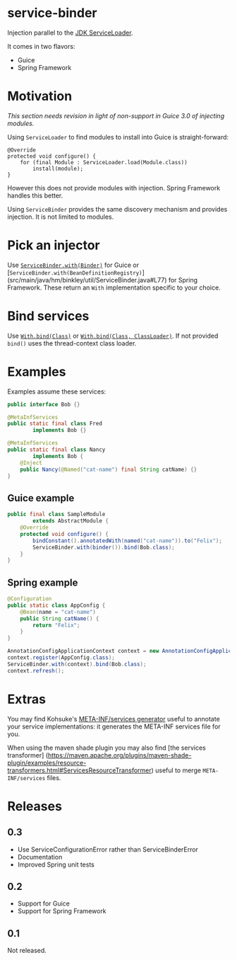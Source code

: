 service-binder
==============

Injection parallel to the
[JDK ServiceLoader](http://docs.oracle.com/javase/7/docs/api/java/util/ServiceLoader.html).

It comes in two flavors:

* Guice
* Spring Framework

# Motivation

_This section needs revision in light of non-support in Guice 3.0 of injecting modules._

Using `ServiceLoader` to find modules to install into Guice is straight-forward:

```
@Override
protected void configure() {
    for (final Module : ServiceLoader.load(Module.class))
        install(module);
}
```

However this does not provide modules with injection.  Spring Framework handles this better.

Using `ServiceBinder` provides the same discovery mechanism and provides injection.  It is not
limited to modules.

# Pick an injector

Use [`ServiceBinder.with(Binder)`](src/main/java/hm/binkley/util/ServiceBinder.java#L73) for Guice
or [`ServiceBinder.with(BeanDefinitionRegistry)`]
(src/main/java/hm/binkley/util/ServiceBinder.java#L77) for Spring Framework.  These return an `With`
implementation specific to your choice.

# Bind services

Use [`With.bind(Class)`](src/main/java/hm/binkley/util/ServiceBinder.java#L82) or
[`With.bind(Class, ClassLoader)`](src/main/java/hm/binkley/util/ServiceBinder.java#L82).  If
not provided `bind()` uses the thread-context class loader.

# Examples

Examples assume these services:

```java
public interface Bob {}

@MetaInfServices
public static final class Fred
        implements Bob {}

@MetaInfServices
public static final class Nancy
        implements Bob {
    @Inject
    public Nancy(@Named("cat-name") final String catName) {}
}
```

## Guice example

```java
public final class SampleModule
        extends AbstractModule {
    @Override
    protected void configure() {
        bindConstant().annotatedWith(named("cat-name")).to("Felix");
        ServiceBinder.with(binder()).bind(Bob.class);
    }
}
```

## Spring example

```java
@Configuration
public static class AppConfig {
    @Bean(name = "cat-name")
    public String catName() {
        return "Felix";
    }
}
```

```java
AnnotationConfigApplicationContext context = new AnnotationConfigApplicationContext();
context.register(AppConfig.class);
ServiceBinder.with(context).bind(Bob.class);
context.refresh();
```

# Extras

You may find Kohsuke's [META-INF/services generator](https://github.com/binkley/service-binder)
useful to annotate your service implementations: it generates the META-INF services file for you.

When using the maven shade plugin you may also find [the services transformer]
(https://maven.apache.org/plugins/maven-shade-plugin/examples/resource-transformers.html#ServicesResourceTransformer)
useful to merge `META-INF/services` files.

# Releases

## 0.3

* Use ServiceConfigurationError rather than ServiceBinderError
* Documentation
* Improved Spring unit tests

## 0.2

* Support for Guice
* Support for Spring Framework

## 0.1

Not released.
